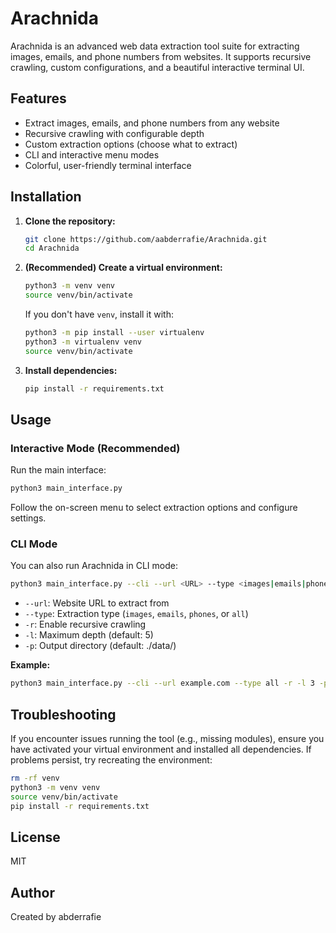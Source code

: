 # Arachnida

Arachnida is an advanced web data extraction tool suite for extracting images, emails, and phone numbers from websites. It supports recursive crawling, custom configurations, and a beautiful interactive terminal UI.

## Features
- Extract images, emails, and phone numbers from any website
- Recursive crawling with configurable depth
- Custom extraction options (choose what to extract)
- CLI and interactive menu modes
- Colorful, user-friendly terminal interface

## Installation

1. **Clone the repository:**
   ```bash
   git clone https://github.com/aabderrafie/Arachnida.git
   cd Arachnida
   ```

2. **(Recommended) Create a virtual environment:**
   ```bash
   python3 -m venv venv
   source venv/bin/activate
   ```
   If you don't have `venv`, install it with:
   ```bash
   python3 -m pip install --user virtualenv
   python3 -m virtualenv venv
   source venv/bin/activate
   ```

3. **Install dependencies:**
   ```bash
   pip install -r requirements.txt
   ```

## Usage

### Interactive Mode (Recommended)
Run the main interface:
```bash
python3 main_interface.py
```
Follow the on-screen menu to select extraction options and configure settings.

### CLI Mode
You can also run Arachnida in CLI mode:
```bash
python3 main_interface.py --cli --url <URL> --type <images|emails|phones|all> [-r] [-l DEPTH] [-p OUTPUT_PATH]
```
- `--url`: Website URL to extract from
- `--type`: Extraction type (`images`, `emails`, `phones`, or `all`)
- `-r`: Enable recursive crawling
- `-l`: Maximum depth (default: 5)
- `-p`: Output directory (default: ./data/)

**Example:**
```bash
python3 main_interface.py --cli --url example.com --type all -r -l 3 -p ./output/
```

## Troubleshooting
If you encounter issues running the tool (e.g., missing modules), ensure you have activated your virtual environment and installed all dependencies. If problems persist, try recreating the environment:

```bash
rm -rf venv
python3 -m venv venv
source venv/bin/activate
pip install -r requirements.txt
```

## License
MIT

## Author
Created by abderrafie
